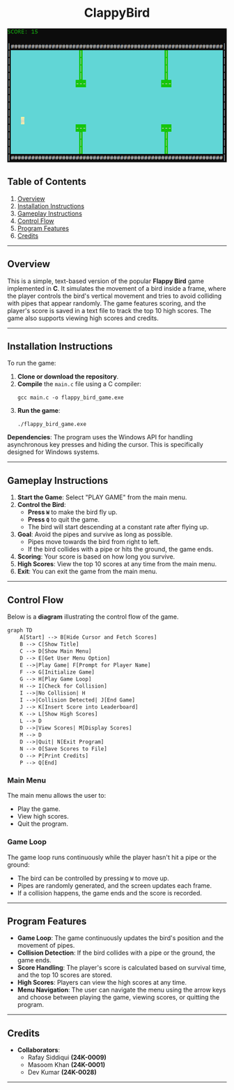
<div align="center">

# ClappyBird

![alt text](image-2.png)
</div>

## Table of Contents
1. [Overview](#overview)
2. [Installation Instructions](#installation-instructions)
3. [Gameplay Instructions](#gameplay-instructions)
4. [Control Flow](#control-flow)
5. [Program Features](#program-features)
6. [Credits](#credits)

---

## Overview

This is a simple, text-based version of the popular **Flappy Bird** game implemented in **C**. It simulates the movement of a bird inside a frame, where the player controls the bird's vertical movement and tries to avoid colliding with pipes that appear randomly. The game features scoring, and the player's score is saved in a text file to track the top 10 high scores. The game also supports viewing high scores and credits.

---

## Installation Instructions

To run the game:

1. **Clone or download the repository**.
2. **Compile** the `main.c` file using a C compiler:
   ```
   gcc main.c -o flappy_bird_game.exe
   ```
3. **Run the game**:
   ```
   ./flappy_bird_game.exe
   ```

**Dependencies**: The program uses the Windows API for handling asynchronous key presses and hiding the cursor. This is specifically designed for Windows systems.

---

## Gameplay Instructions

1. **Start the Game**: Select "PLAY GAME" from the main menu.
2. **Control the Bird**:
   - **Press `W`** to make the bird fly up.
   - **Press `Q`** to quit the game.
   - The bird will start descending at a constant rate after flying up.
3. **Goal**: Avoid the pipes and survive as long as possible.
   - Pipes move towards the bird from right to left.
   - If the bird collides with a pipe or hits the ground, the game ends.
4. **Scoring**: Your score is based on how long you survive.
5. **High Scores**: View the top 10 scores at any time from the main menu.
6. **Exit**: You can exit the game from the main menu.

---

## Control Flow

Below is a **diagram** illustrating the control flow of the game.

```mermaid
graph TD
    A[Start] --> B[Hide Cursor and Fetch Scores]
    B --> C[Show Title]
    C --> D[Show Main Menu]
    D --> E[Get User Menu Option]
    E -->|Play Game| F[Prompt for Player Name]
    F --> G[Initialize Game]
    G --> H[Play Game Loop]
    H --> I[Check for Collision]
    I -->|No Collision| H
    I -->|Collision Detected| J[End Game]
    J --> K[Insert Score into Leaderboard]
    K --> L[Show High Scores]
    L --> D
    D -->|View Scores| M[Display Scores]
    M --> D
    D -->|Quit| N[Exit Program]
    N --> O[Save Scores to File]
    O --> P[Print Credits]
    P --> Q[End]
```

### Main Menu
The main menu allows the user to:
- Play the game.
- View high scores.
- Quit the program.

### Game Loop
The game loop runs continuously while the player hasn't hit a pipe or the ground:
- The bird can be controlled by pressing `W` to move up.
- Pipes are randomly generated, and the screen updates each frame.
- If a collision happens, the game ends and the score is recorded.

---

## Program Features

- **Game Loop**: The game continuously updates the bird's position and the movement of pipes.
- **Collision Detection**: If the bird collides with a pipe or the ground, the game ends.
- **Score Handling**: The player's score is calculated based on survival time, and the top 10 scores are stored.
- **High Scores**: Players can view the high scores at any time.
- **Menu Navigation**: The user can navigate the menu using the arrow keys and choose between playing the game, viewing scores, or quitting the program.

---

## Credits

- **Collaborators**: 
   -  Rafay Siddiqui **(24K-0009)**
   -  Masoom Khan    **(24K-0001)**
   -  Dev Kumar      **(24K-0028)**

---

